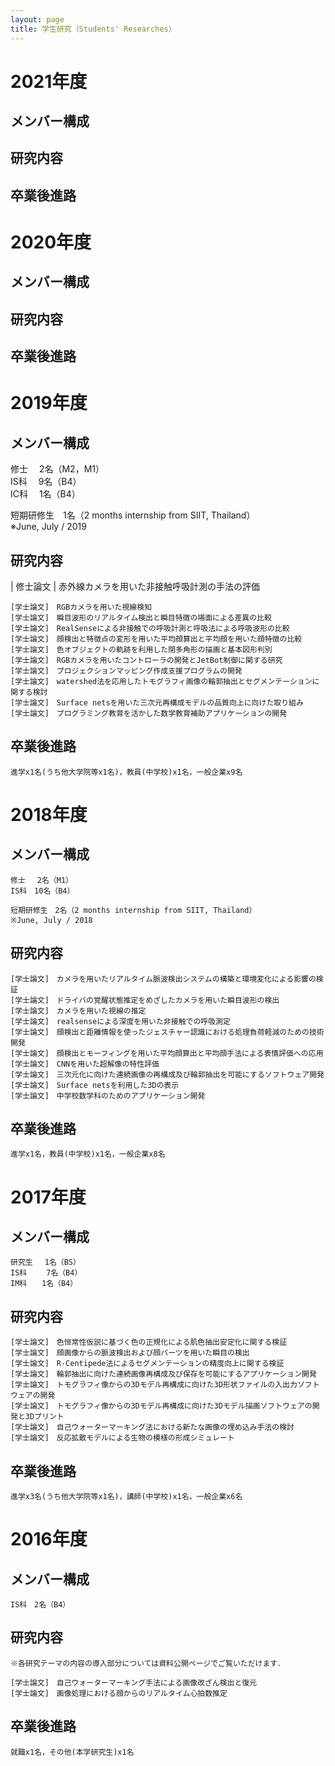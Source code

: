 ```yaml
---
layout: page
title: 学生研究（Students' Researches）
---
```


# 2021年度
## メンバー構成

## 研究内容

## 卒業後進路

# 2020年度
## メンバー構成

## 研究内容

## 卒業後進路

# 2019年度
## メンバー構成
修士　 2名（M2，M1）  
IS科　 9名（B4）  
IC科　 1名（B4）  
  
短期研修生　1名（2 months internship from SIIT, Thailand）  
※June, July / 2019

## 研究内容

| 修士論文 | 赤外線カメラを用いた非接触呼吸計測の手法の評価


    [学士論文]　RGBカメラを用いた視線検知
    [学士論文]　瞬目波形のリアルタイム検出と瞬目特徴の場面による差異の比較
    [学士論文]　RealSenseによる非接触での呼吸計測と呼吸法による呼吸波形の比較
    [学士論文]　顔検出と特徴点の変形を用いた平均顔算出と平均顔を用いた顔特徴の比較
    [学士論文]　色オブジェクトの軌跡を利用した閉多角形の描画と基本図形判別
    [学士論文]　RGBカメラを用いたコントローラの開発とJetBot制御に関する研究
    [学士論文]　プロジェクションマッピング作成支援プログラムの開発
    [学士論文]　watershed法を応用したトモグラフィ画像の輪郭抽出とセグメンテーションに関する検討
    [学士論文]　Surface netsを用いた三次元再構成モデルの品質向上に向けた取り組み
    [学士論文]　プログラミング教育を活かした数学教育補助アプリケーションの開発


## 卒業後進路

    進学x1名(うち他大学院等x1名)，教員(中学校)x1名，一般企業x9名


# 2018年度
## メンバー構成

    修士　 2名（M1）
    IS科　10名（B4）

    短期研修生　2名（2 months internship from SIIT, Thailand）
    ※June, July / 2018

## 研究内容

    [学士論文]　カメラを用いたリアルタイム脈波検出システムの構築と環境変化による影響の検証
    [学士論文]　ドライバの覚醒状態推定をめざしたカメラを用いた瞬目波形の検出
    [学士論文]　カメラを用いた視線の推定
    [学士論文]　realsenseによる深度を用いた非接触での呼吸測定
    [学士論文]　顔検出と距離情報を使ったジェスチャー認識における処理負荷軽減のための技術開発
    [学士論文]　顔検出とモーフィングを用いた平均顔算出と平均顔手法による表情評価への応用
    [学士論文]　CNNを用いた超解像の特性評価
    [学士論文]　三次元化に向けた連続画像の再構成及び輪郭抽出を可能にするソフトウェア開発
    [学士論文]　Surface netsを利用した3Dの表示
    [学士論文]　中学校数学科のためのアプリケーション開発

## 卒業後進路

    進学x1名，教員(中学校)x1名，一般企業x8名


# 2017年度
## メンバー構成

    研究生　 1名（BS）
    IS科　　 7名（B4）
    IM科　　1名（B4）

## 研究内容

    [学士論文]　色恒常性仮説に基づく色の正規化による肌色抽出安定化に関する検証
    [学士論文]　顔画像からの脈波検出および顔パーツを用いた瞬目の検出
    [学士論文]　R-Centipede法によるセグメンテーションの精度向上に関する検証
    [学士論文]　輪郭抽出に向けた連続画像再構成及び保存を可能にするアプリケーション開発
    [学士論文]　トモグラフィ像からの3Dモデル再構成に向けた3D形状ファイルの入出力ソフトウェアの開発
    [学士論文]　トモグラフィ像からの3Dモデル再構成に向けた3Dモデル描画ソフトウェアの開発と3Dプリント
    [学士論文]　自己ウォーターマーキング法における新たな画像の埋め込み手法の検討
    [学士論文]　反応拡散モデルによる生物の模様の形成シミュレート

## 卒業後進路

    進学x3名(うち他大学院等x1名)，講師(中学校)x1名，一般企業x6名


# 2016年度
## メンバー構成

    IS科　2名（B4）

## 研究内容
    ※各研究テーマの内容の導入部分については資料公開ページでご覧いただけます．

    [学士論文]　自己ウォーターマーキング手法による画像改ざん検出と復元
    [学士論文]　画像処理における顔からのリアルタイム心拍数推定

## 卒業後進路

    就職x1名，その他(本学研究生)x1名
